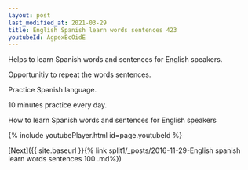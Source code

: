 ```yaml
---
layout: post
last_modified_at: 2021-03-29
title: English Spanish learn words sentences 423 
youtubeId: AgpexBcOidE
---
```

 
 
Helps to learn Spanish words and sentences for English speakers.

Opportunitiy to repeat the words sentences. 

Practice Spanish language. 
 
10 minutes practice every day. 
 
How to learn Spanish words and sentences for English speakers 
 
{% include youtubePlayer.html id=page.youtubeId %}
 
 
[Next]({{ site.baseurl }}{% link  split1/_posts/2016-11-29-English spanish learn words sentences 100 .md%})
 
